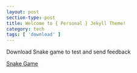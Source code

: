 ```yaml
---
layout: post
section-type: post
title: Welcome to { Personal } Jekyll Theme!
category: tech
tags: [ 'download' ]
---
```


Download Snake game to test and send feedback

<a href="../Snake-1.0.zip">Snake Game</a>
